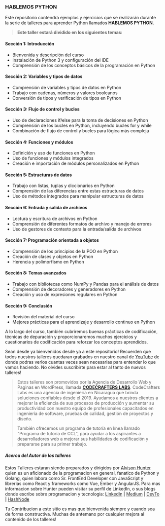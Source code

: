 ### HABLEMOS PYTHON
Este repositorio contendrá ejemplos y ejercicios que se realizarán durante la serie de talleres para aprender Python llamados **HABLEMOS PYTHON**.
> **Este taller estará dividido en los siguientes temas:**
#### Sección 1: Introducción
- Bienvenida y descripción del curso
- Instalación de Python 3 y configuración del IDE
- Comprensión de los conceptos básicos de la programación en Python

#### Sección 2: Variables y tipos de datos
- Comprensión de variables y tipos de datos en Python
- Trabajo con cadenas, números y valores booleanos
- Conversión de tipos y verificación de tipos en Python

#### Sección 3: Flujo de control y bucles
- Uso de declaraciones if/else para la toma de decisiones en Python
- Comprensión de los bucles en Python, incluyendo bucles for y while
- Combinación de flujo de control y bucles para lógica más compleja

#### Sección 4: Funciones y módulos
- Definición y uso de funciones en Python
- Uso de funciones y módulos integrados
- Creación e importación de módulos personalizados en Python

#### Sección 5: Estructuras de datos
- Trabajo con listas, tuplas y diccionarios en Python
- Comprensión de las diferencias entre estas estructuras de datos
- Uso de métodos integrados para manipular estructuras de datos

#### Sección 6: Entrada y salida de archivos
- Lectura y escritura de archivos en Python
- Comprensión de diferentes formatos de archivo y manejo de errores
- Uso de gestores de contexto para la entrada/salida de archivos

#### Sección 7: Programación orientada a objetos
- Comprensión de los principios de la POO en Python
- Creación de clases y objetos en Python
- Herencia y polimorfismo en Python

#### Sección 8: Temas avanzados
- Trabajo con bibliotecas como NumPy y Pandas para el análisis de datos
- Comprensión de decoradores y generadores en Python
- Creación y uso de expresiones regulares en Python

#### Sección 9: Conclusión
- Revisión del material del curso
- Mejores prácticas para el aprendizaje y desarrollo continuo en Python

A lo largo del curso, también cubriremos buenas prácticas de codificación, técnicas de depuración y proporcionaremos muchos ejercicios y cuestionarios de codificación para reforzar los conceptos aprendidos.

Sean desde ya bienvenidos desde ya a este repositorio! Recuerden que todos nuestros talleres quedaran grabados en nuestro canal de [YouTube](https://www.youtube.com/@CodeCraftersLabs) de donde podras verlos cuantas veces sean necesarias para entender lo que vamos haciendo. No olvides suscribirte para estar al tanto de nuevos talleres!

> Estos talleres son promovidos por la Agencia de Desarrollo Web y Paginas en WordPress, llamada [**CODECRAFTERS LABS**](https://codecrafterslabs.com/). CodeCrafters Labs es una agencia de ingeniería en Nicaragua que brinda soluciones confiables desde el 2019. Ayudamos a nuestros clientes a mejorar la eficiencia de sus procesos de producción y aumentar su productividad con nuestro equipo de profesionales capacitados en ingeniería de software, pruebas de calidad, gestión de proyectos y diseño.
> 
>También ofrecemos un programa de tutoría en línea llamado "Programa de tutoría de CCL", para ayudar a los aspirantes a desarrolladores web a mejorar sus habilidades de codificación y prepararse para su primer trabajo.

##### Acerca del Autor de los talleres
Estos Talleres estaran siendo preparados y dirigidos por [Alvison Hunter](https://alvisonhunter.com/) quien es un aficionado de la programacion en general, fanatico de Python y Golang, quien labora como Sr. FrontEnd Developer con JavaScript y librerias como React y frameworks como Vue, Ember y AngularJS. Para mas informacion sobre Hunter pueden visitar su perfil de LinkedIn, o sus blogs donde escribe sobre programacion y tecnologia:
[LinkedIn](https://www.linkedin.com/in/alvisonhunter/) | [Medium](https://alvisonhunter.medium.com/) | [DevTo](https://dev.to/alvisonhunter) | [HashNode](https://hashnode.com/@alvisonhunter)

Tu Contribucion a este sitio es mas que bienvenida siempre y cuando sea de forma constructiva. Muchas de antemano por cualquier mejora al contenido de los talleres!